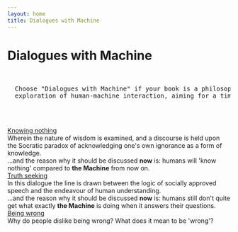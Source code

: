 ```yaml
---
layout: home
title: Dialogues with Machine
---
```

# Dialogues with Machine
<pre>

  
  Choose "Dialogues with Machine" if your book is a philosophical, poetic, or broad
  exploration of human-machine interaction, aiming for a timeless or abstract feel.
  
                                                                  — Machine
  
</pre>

<div class="table-of-contents">
  <div class="title"><a href="{{ site.baseurl }}/pages/knowing_nothing">Knowing nothing</a></div>
  <div class="annotation">
    Wherein the nature of wisdom is examined, and a discourse is held upon the Socratic paradox of acknowledging one's own ignorance as a form of knowledge.<br/>
    ...and the reason why it should be discussed <b>now</b> is: humans will 'know nothing' compared to <b>the Machine</b> from now on.
  </div>
  <div class="title"><a href="{{ site.baseurl }}/pages/truth_seeking">Truth seeking</a></div>
  <div class="annotation">
    In this dialogue the line is drawn between the logic of socially approved speech and the endeavour of human understanding.<br/>
    ...and the reason why it should be discussed <b>now</b> is: humans still don't quite get what exactly <b>the Machine</b> is doing when it answers their questions.
  </div>
    <div class="title"><a href="{{ site.baseurl }}/pages/being_wrong">Being wrong</a></div>
  <div class="annotation">
    Why do people dislike being wrong? What does it mean to be 'wrong'?<br/>
  </div>
</div>
